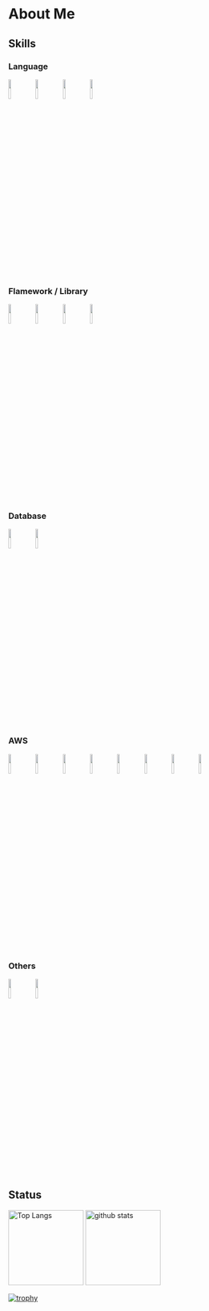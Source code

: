 # About Me

## Skills

### Language
<p style="display: inline">
<img src="https://img.shields.io/badge/-777BB4.svg?logo=php&logoColor=FFFFFF&style=flat" width="10%" height="10%">
<img src="https://img.shields.io/badge/-CC342D.svg?logo=ruby&logoColor=FFFFFF&style=flat" width="10%" height="10%">
<img src="https://img.shields.io/badge/-F7DF1E.svg?logo=JavaScript&logoColor=FFFFFF&style=flat" width="10%" height="10%">
<img src="https://img.shields.io/badge/-3776AB.svg?logo=Python&logoColor=FFFFFF&style=flat" width="10%" height="10%">
</p>

### Flamework / Library
<p style="display: inline">
<img src="https://img.shields.io/badge/-FF2D20.svg?logo=Laravel&logoColor=FFFFFF&style=flat" width="10%" height="10%">
<img src="https://img.shields.io/badge/-D30001.svg?logo=rubyonrails&logoColor=FFFFFF&style=flat" width="10%" height="10%">
<img src="https://img.shields.io/badge/-0769AD.svg?logo=jquery&logoColor=FFFFFF&style=flat" width="10%" height="10%">
<img src="https://img.shields.io/badge/-02569B.svg?logo=flutter&logoColor=FFFFFF&style=flat" width="10%" height="10%">
</p>

### Database
<p style="display: inline">
<img src="https://img.shields.io/badge/-4479A1.svg?logo=mysql&logoColor=FFFFFF&style=flat" width="10%" height="10%">
<img src="https://img.shields.io/badge/-4169E1.svg?logo=postgresql&logoColor=FFFFFF&style=flat" width="10%" height="10%">
</p>

### AWS
<p style="display: inline">
<img src="https://img.shields.io/badge/-FF9900.svg?logo=amazonec2&logoColor=FFFFFF&style=flat" width="10%" height="10%">
<img src="https://img.shields.io/badge/-527FFF.svg?logo=amazonrds&logoColor=FFFFFF&style=flat" width="10%" height="10%">
<img src="https://img.shields.io/badge/-569A31.svg?logo=amazons3&logoColor=FFFFFF&style=flat" width="10%" height="10%">
<img src="https://img.shields.io/badge/-FF9900.svg?logo=awslambda&logoColor=FFFFFF&style=flat" width="10%" height="10%">
<img src="https://img.shields.io/badge/-DD344C.svg?logo=amazonsimpleemailservice&logoColor=FFFFFF&style=flat" width="10%" height="10%">
<img src="https://img.shields.io/badge/-FF4F8B.svg?logo=amazonsqs&logoColor=FFFFFF&style=flat" width="10%" height="10%">
<img src="https://img.shields.io/badge/-FF4F8B.svg?logo=amazoncloudwatch&logoColor=FFFFFF&style=flat" width="10%" height="10%">
<img src="https://img.shields.io/badge/-DD344C.svg?logo=awssecretsmanager&logoColor=FFFFFF&style=flat" width="10%" height="10%">
</p>

### Others
<p style="display: inline">
<img src="https://img.shields.io/badge/-2496ED.svg?logo=docker&logoColor=FFFFFF&style=flat" width="10%" height="10%">
<img src="https://img.shields.io/badge/-F05032.svg?logo=git&logoColor=FFFFFF&style=flat" width="10%" height="10%">  
</p>

## Status

<p align="left"> 
  <img alt="Top Langs" height="150px" src="https://github-readme-stats.vercel.app/api/top-langs/?username=hiddy0329&layout=compact&show_icons=true&theme=onedark" />
  <img alt="github stats" height="150px" src="https://github-readme-stats.vercel.app/api?username=hiddy0329&theme=onedark&show_icons=ture" />
</p>

[![trophy](https://github-profile-trophy.vercel.app/?username=hiddy0329&theme=onedark&column=9&
)](https://github.com/ryo-ma/github-profile-trophy)

